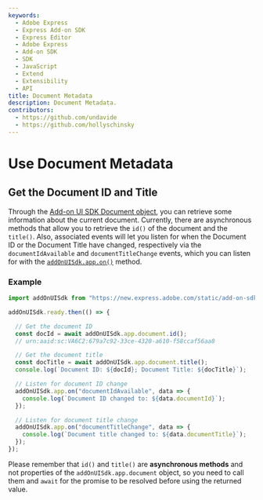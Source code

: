 ```yaml
---
keywords:
  - Adobe Express
  - Express Add-on SDK
  - Express Editor
  - Adobe Express
  - Add-on SDK
  - SDK
  - JavaScript
  - Extend
  - Extensibility
  - API
title: Document Metadata
description: Document Metadata.
contributors:
  - https://github.com/undavide
  - https://github.com/hollyschinsky
---
```


# Use Document Metadata

## Get the Document ID and Title

Through the [Add-on UI SDK Document object](../../../references/addonsdk/app-document.md), you can retrieve some information about the current document. Currently, there are asynchronous methods that allow you to retrieve the `id()` of the document and the `title()`. Also, associated events will let you listen for when the Document ID or the Document Title have changed, respectively via the `documentIdAvailable` and `documentTitleChange` events, which you can listen for with the [`addOnUISdk.app.on()`](../../../references/addonsdk/addonsdk-app.md#on) method.

### Example

```js
import addOnUISdk from "https://new.express.adobe.com/static/add-on-sdk/sdk.js";

addOnUISdk.ready.then(() => {

  // Get the document ID
  const docId = await addOnUISdk.app.document.id();
  // urn:aaid:sc:VA6C2:679a7c92-33ce-4320-a610-f58ccaf56aa8

  // Get the document title
  const docTitle = await addOnUISdk.app.document.title();
  console.log(`Document ID: ${docId}; Document Title: ${docTitle}`);

  // Listen for document ID change
  addOnUISdk.app.on("documentIdAvailable", data => {
    console.log(`Document ID changed to: ${data.documentId}`);
  });

  // Listen for document title change
  addOnUISdk.app.on("documentTitleChange", data => {
    console.log(`Document title changed to: ${data.documentTitle}`);
  });
});
```

<InlineAlert slots="text" variant="warning"/>

Please remember that `id()` and `title()` are **asynchronous methods** and not properties of the `addOnUISdk.app.document` object, so you need to call them and `await` for the promise to be resolved before using the returned value.
